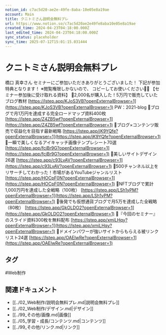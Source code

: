 ```yaml
---
notion_id: c7ac5d20-ae2e-49fe-8aba-10e05e8a19ae
account: Main
title: クニトミさん説明会無料プレ
url: https://www.notion.so/c7ac5d20ae2e49fe8aba10e05e8a19ae
created_time: 2024-04-23T04:18:00.000Z
last_edited_time: 2024-04-23T04:18:00.000Z
sync_status: placeholder
sync_time: 2025-07-12T15:01:15.031444
---
```

# クニトミさん説明会無料プレ

橋口 真幸さん
セミナーにご参加いただきありがとうございました！
下記が参加特典となります！
※閲覧権限しかないので、
コピーしてお使いください🙇‍♂️
【セミナー参加後に受け取れる資料】
🎁2,000名が購入した！5万円で販売していたブログ教材
[https://lstep.app/KJoS3VB?openExternalBrowser=1](https://lstep.app/KJoS3VB?openExternalBrowser=1)
PW：2021-blog
🎁ブログで月1万円を達成する完全ロードマップ資料400枚
[https://lstep.app/Z4ZB5wf?openExternalBrowser=1](https://lstep.app/Z4ZB5wf?openExternalBrowser=1)
🎁ブログ×コンテンツ販売で収益化を目指す最新戦略
[https://lstep.app/jK9YQfe?openExternalBrowser=1](https://lstep.app/jK9YQfe?openExternalBrowser=1)
🎁一瞬で美しくなるアイキャッチ画像テンプレシート70選
[https://lstep.app/fcjBr9G?openExternalBrowser=1](https://lstep.app/fcjBr9G?openExternalBrowser=1)
🎁美しいサイトデザイン26選
[https://lstep.app/c93LvAV?openExternalBrowser=1](https://lstep.app/c93LvAV?openExternalBrowser=1)
🎁500チャンネル以上をリサーチしてわかった！市場があるYouTubeジャンルリスト
[https://lstep.app/HOCpF0N?openExternalBrowser=1](https://lstep.app/HOCpF0N?openExternalBrowser=1)
🎁NFTブログで累計1,000万円を達成した全戦略（100枚）
[https://lstep.app/LSh1yPM?openExternalBrowser=1](https://lstep.app/LSh1yPM?openExternalBrowser=1)
🎁後発でも仮想通貨ブログで月5万を達成した全戦略（80枚）
[https://lstep.app/GkOLDO2?openExternalBrowser=1](https://lstep.app/GkOLDO2?openExternalBrowser=1)
🎁『今回のセミナー』のスライド資料300枚を無料配布
[https://lstep.app/xmiLHqy?openExternalBrowser=1](https://lstep.app/xmiLHqy?openExternalBrowser=1)
🎁ドメインパワーが強いサイトからもらえる被リンクリスト24選
[https://lstep.app/OAEIwRe?openExternalBrowser=1](https://lstep.app/OAEIwRe?openExternalBrowser=1)

## タグ

#Web制作 

## 関連ドキュメント

- [[../02_Web制作/説明会無料プレ.md|説明会無料プレ]]
- [[../02_Web制作/デザイン.md|デザイン]]
- [[../99_その他/画像.md|画像]]
- [[../05_学習・成長/コンテンツ.md|コンテンツ]]
- [[../99_その他/リンク.md|リンク]]
